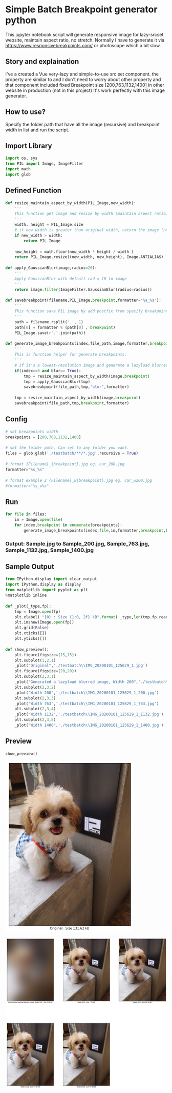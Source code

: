# Simple Batch Breakpoint generator python

This jupyter notebook script will generate responsive image for lazy-srcset website, maintain aspect ratio, no stretch. Normally I have to generate it via https://www.responsivebreakpoints.com/ or photoscape which a bit slow.

## Story and explaination

I've a created a Vue very-lazy and simple-to-use src set component. the property are similar to  and I don't need to worry about other property and that component included fixed Breakpoint size [200,763,1132,1400] in other website in production (not in this project) It's work perfectly with this image generator.

## How to use?

Specify the folder path that have all the image (recursive) and breakpoint width in list and run the script.

## Import Library


```python
import os, sys
from PIL import Image, ImageFilter
import math 
import glob 
```

## Defined Function


```python
def resize_maintain_aspect_by_width(PIL_Image,new_width):
    '''
    This function get image and resize by width (maintain aspect ratio) without strech
    '''
    width, height = PIL_Image.size
    # if new width is greater than original width, return the image (no strech)
    if new_width > width:
        return PIL_Image
    
    new_height = math.floor(new_width * height / width )
    return PIL_Image.resize((new_width, new_height), Image.ANTIALIAS)

def apply_GaussianBlur(image,radius=20):
    '''
    Apply GaussianBlur with default rad = 10 to image
    '''
    return image.filter(ImageFilter.GaussianBlur(radius=radius))

def savebreakpoint(filename,PIL_Image,breakpoint,formatter="%s_%s"):
    '''
    This function save PIL image by add postfix from specify breakpoint
    '''
    path = filename.rsplit('.', 1)
    path[0] = formatter % (path[0] , breakpoint)
    PIL_Image.save(r'.'.join(path))
    
def generate_image_breakpoints(index,file_path,image,formatter,breakpoint,blur=True):
    '''
    This is function helper for generate breakpoints.
    '''
    # if it's a lowest-resolution image and generate a lazyload blurred image
    if(index==0 and blur== True):
        tmp = resize_maintain_aspect_by_width(image,breakpoint)
        tmp = apply_GaussianBlur(tmp)
        savebreakpoint(file_path,tmp,"blur",formatter)
        
    tmp = resize_maintain_aspect_by_width(image,breakpoint)
    savebreakpoint(file_path,tmp,breakpoint,formatter) 
```

## Config


```python
# set breakpoints width
breakpoints = [200,763,1132,1400]

# set the folder path, Can set to any folder you want.
files = glob.glob('./testbatch/**/*.jpg',recursive = True) 

# format {Filename}_{breakpoint}.jpg eg. car_200.jpg
formatter="%s_%s"

# format example 2 {Filename}_w{breakpoint}.jpg eg. car_w200.jpg
#formatter="%s_w%s"
```

## Run


```python
for file in files:
    im = Image.open(file) 
    for index,breakpoint in enumerate(breakpoints):
        generate_image_breakpoints(index,file,im,formatter,breakpoint,blur=True)
```

### Output: Sample.jpg to Sample_200.jpg, Sample_763.jpg, Sample_1132.jpg, Sample_1400.jpg

## Sample Output


```python
from IPython.display import clear_output
import IPython.display as display
from matplotlib import pyplot as plt
%matplotlib inline 

def _plot(_type,fp):
    tmp = Image.open(fp)
    plt.xlabel( "{0} : Size {1:0,.2f} kB".format( _type,len(tmp.fp.read())/1000 ))
    plt.imshow(Image.open(fp))
    plt.grid(False)
    plt.xticks([])
    plt.yticks([])

def show_preview():
    plt.figure(figsize=(15,15))
    plt.subplot(1,2,1)
    _plot("Original",'./testbatch\\IMG_20200101_125629_1.jpg')
    plt.figure(figsize=(20,20))
    plt.subplot(2,3,1)
    _plot("Generated a lazyload blurred image, Width 200",'./testbatch\\IMG_20200101_125629_1_blur.jpg')
    plt.subplot(2,3,2)
    _plot("Width 200",'./testbatch\\IMG_20200101_125629_1_200.jpg')
    plt.subplot(2,3,3)
    _plot("Width 763",'./testbatch\\IMG_20200101_125629_1_763.jpg')
    plt.subplot(2,3,4)
    _plot("Width 1132",'./testbatch\\IMG_20200101_125629_1_1132.jpg')
    plt.subplot(2,3,5)
    _plot("Width 1400",'./testbatch\\IMG_20200101_125629_1_1400.jpg')

```

## Preview


```python
show_preview()
```


![png](output_16_0.png)



![png](output_16_1.png)



```python

```
